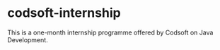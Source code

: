 # codsoft-internship
This is a one-month internship programme offered by Codsoft on Java Development.
